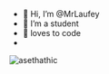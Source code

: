 - 👋 Hi, I’m @MrLaufey
- 👀 I’m a student
- 💞️ loves to code
- 
![asethathic](https://user-images.githubusercontent.com/86733464/124345638-d1e84f80-dbf7-11eb-94c4-5608f3cac8fb.gif)

<!---
MrLaufey/MrLaufey is a ✨ special ✨ repository because its `README.md` (this file) appears on your GitHub profile.
You can click the Preview link to take a look at your changes.
--->
